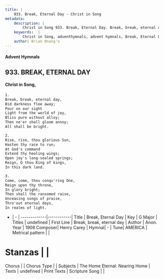 ```yaml
---
title: |
    933. Break, Eternal Day - Christ in Song
metadata:
    description: |
        Christ in Song 933. Break, Eternal Day. Break, break, eternal day, Bid darkness flee away; Pour on our sight Light from the world of joy, Bliss pure without alloy; Then ne'er shall gloom annoy; All shall be bright.
    keywords:  |
        Christ in Song, adventhymnals, advent hymnals, Break, Eternal Day, Break, break, eternal day. 
    author: Brian Onang'o
---
```


#### Advent Hymnals
## 933. BREAK, ETERNAL DAY
####  Christ in Song,

```txt
1.
Break, break, eternal day,
Bid darkness flee away;
Pour on our sight
Light from the world of joy,
Bliss pure without alloy;
Then ne'er shall gloom annoy;
All shall be bright.

2.
Rise, rise, thou glorious Sun,
Hasten thy race to run;
At God's command 
Extend thy healing wings;
Open joy's long-sealed springs;
Reign, O thou King of kings,
In this dark land.

3.
Come, come, thou conqu'ring One,
Reign upon thy throne,
In glory bright;
Then shall the ransomed raise,
Unceasing songs of praise,
Thro'out eternal days,
In realms of light. 

```

- |   -  |
-------------|------------|
Title | Break, Eternal Day |
Key | G Major |
Titles | undefined |
First Line | Break, break, eternal day |
Author | Anon.
Year | 1908
Composer| Henry Carey |
Hymnal|  - |
Tune| AMERICA |
Metrical pattern | |
# Stanzas |  |
Chorus |  |
Chorus Type |  |
Subjects | The Home Eternal: Nearing Home |
Texts | undefined |
Print Texts | 
Scripture Song |  |
    

